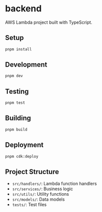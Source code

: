 # backend

AWS Lambda project built with TypeScript.

## Setup

```bash
pnpm install
```

## Development

```bash
pnpm dev
```

## Testing

```bash
pnpm test
```

## Building

```bash
pnpm build
```

## Deployment

```bash
pnpm cdk:deploy
```

## Project Structure

- `src/handlers/`: Lambda function handlers
- `src/services/`: Business logic
- `src/utils/`: Utility functions
- `src/models/`: Data models
- `tests/`: Test files
